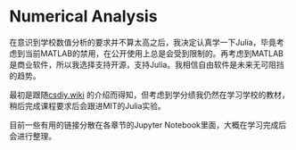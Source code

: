 # Numerical Analysis

在意识到学校数值分析的要求并不算太高之后，我决定认真学一下Julia，毕竟考虑到当前MATLAB的禁用，在公开使用上总是会受到限制的。再考虑到MATLAB是商业软件，所以我选择支持开源，支持Julia。我相信自由软件是未来无可阻挡的趋势。

最初是跟随[csdiy.wiki](https://csdiy.wiki/%E6%95%B0%E5%AD%A6%E8%BF%9B%E9%98%B6/numerical/) 的介绍而得知，但考虑到学分绩我仍然在学习学校的教材，稍后完成课程要求后会跟进MIT的Julia实验。

目前一些有用的链接分散在各章节的Jupyter Notebook里面，大概在学习完成后会进行整理。
